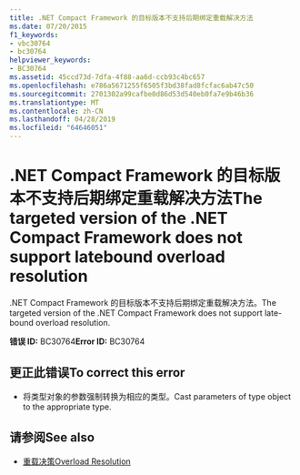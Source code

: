 ```yaml
---
title: .NET Compact Framework 的目标版本不支持后期绑定重载解决方法
ms.date: 07/20/2015
f1_keywords:
- vbc30764
- bc30764
helpviewer_keywords:
- BC30764
ms.assetid: 45ccd73d-7dfa-4f88-aa6d-ccb93c4bc657
ms.openlocfilehash: e786a5671255f6505f3bd38fad8fcfac6ab47c50
ms.sourcegitcommit: 2701302a99cafbe0d86d53d540eb0fa7e9b46b36
ms.translationtype: MT
ms.contentlocale: zh-CN
ms.lasthandoff: 04/28/2019
ms.locfileid: "64646051"
---
```

# <a name="the-targeted-version-of-the-net-compact-framework-does-not-support-latebound-overload-resolution"></a><span data-ttu-id="4c6eb-102">.NET Compact Framework 的目标版本不支持后期绑定重载解决方法</span><span class="sxs-lookup"><span data-stu-id="4c6eb-102">The targeted version of the .NET Compact Framework does not support latebound overload resolution</span></span>
<span data-ttu-id="4c6eb-103">.NET Compact Framework 的目标版本不支持后期绑定重载解决方法。</span><span class="sxs-lookup"><span data-stu-id="4c6eb-103">The targeted version of the .NET Compact Framework does not support late-bound overload resolution.</span></span>  
  
 <span data-ttu-id="4c6eb-104">**错误 ID:** BC30764</span><span class="sxs-lookup"><span data-stu-id="4c6eb-104">**Error ID:** BC30764</span></span>  
  
## <a name="to-correct-this-error"></a><span data-ttu-id="4c6eb-105">更正此错误</span><span class="sxs-lookup"><span data-stu-id="4c6eb-105">To correct this error</span></span>  
  
- <span data-ttu-id="4c6eb-106">将类型对象的参数强制转换为相应的类型。</span><span class="sxs-lookup"><span data-stu-id="4c6eb-106">Cast parameters of type object to the appropriate type.</span></span>  
  
## <a name="see-also"></a><span data-ttu-id="4c6eb-107">请参阅</span><span class="sxs-lookup"><span data-stu-id="4c6eb-107">See also</span></span>

- [<span data-ttu-id="4c6eb-108">重载决策</span><span class="sxs-lookup"><span data-stu-id="4c6eb-108">Overload Resolution</span></span>](../../visual-basic/programming-guide/language-features/procedures/overload-resolution.md)
